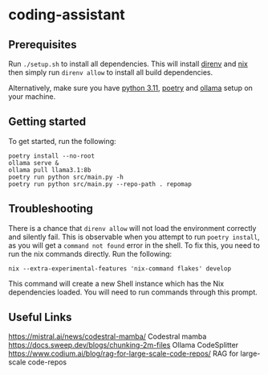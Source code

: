 # coding-assistant

## Prerequisites

Run `./setup.sh` to install all dependencies. This will install [direnv](https://github.com/direnv/direnv/blob/master/docs/installation.md) and [nix](https://nixos.org/download.html) then simply run `direnv allow` to install all build dependencies.

Alternatively, make sure you have [python 3.11](https://www.python.org/downloads/), [poetry](https://python-poetry.org/docs/#installation) and [ollama](https://ollama.com/download) setup on your machine.

## Getting started

To get started, run the following:

```
poetry install --no-root
ollama serve &
ollama pull llama3.1:8b
poetry run python src/main.py -h
poetry run python src/main.py --repo-path . repomap
```

## Troubleshooting

There is a chance that `direnv allow` will not load the environment correctly and silently fail. This is observable when you attempt to run `poetry install`, as you will get a `command not found` error in the shell.
To fix this, you need to run the nix commands directly. Run the following:

```
nix --extra-experimental-features 'nix-command flakes' develop
```
This command will create a new Shell instance which has the Nix dependencies loaded. You will need to run commands through this prompt.

## Useful Links

https://mistral.ai/news/codestral-mamba/ Codestral mamba
https://docs.sweep.dev/blogs/chunking-2m-files Ollama CodeSplitter
https://www.codium.ai/blog/rag-for-large-scale-code-repos/ RAG for large-scale code-repos
